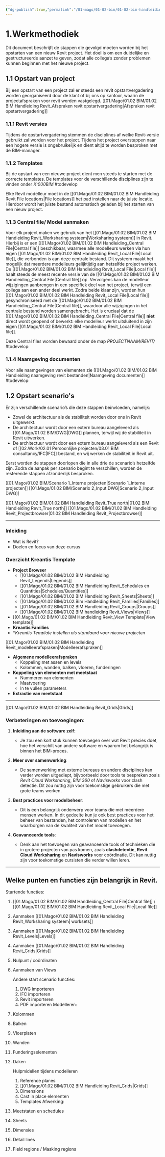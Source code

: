 ```yaml
---
{"dg-publish":true,"permalink":"/01-mago/01-02-bim/01-02-bim-handleiding-revit/","tags":["Bim","howtobim","gardenEntry","gardenEntry"]}
---
```


# 1.Werkmethodiek

Dit document beschrijft de stappen die gevolgd moeten worden bij het opstarten van een nieuw Revit project. Het doel is om een duidelijke en gestructureerde aanzet te geven, zodat alle collega’s zonder problemen kunnen beginnen met het nieuwe project.
## 1.1 Opstart van project

Bij een opstart van een project zal er steeds een revit opstartvergadering worden georganiseerd door de klant of bij ons op kantoor, waarin de projectafspraken voor revit worden vastgelegd. [[01.Mago/01.02 BIM/01.02 BIM Handleiding Revit_Afspraken revit opstartvergadering\|Afspraken revit opstartvergadering]]

### 1.1.1 Revit versies
Tijdens de opstartvergadering stemmen de disciplines af welke Revit-versie gebruikt zal worden voor het project. Tijdens het project overstappen naar een hogere versie is ongebruikelijk en dient altijd te worden besproken met de BIM-manager.

### 1.1.2 Templates
Bij de opstart van een nieuwe project dient men steeds te starten met de correcte templates. De templates voor de verschillende disciplines zijn te vinden onder *K:000BIM* #todevelop 

Elke Revit modelleur moet in de [[01.Mago/01.02 BIM/01.02.BIM Handleiding Revit File locations\|File locations]] het pad instellen naar de juiste locatie. Hierdoor wordt het juiste bestand automatisch geladen bij het starten van een nieuw project.

### 1.1.3 Central file/ Model aanmaken

Voor elk project maken we gebruik van het [[01.Mago/01.02 BIM/01.02 BIM Handleiding Revit_Worksharing systeem\|Worksharing systeem]] in Revit. Hierbij is er een [[01.Mago/01.02 BIM/01.02 BIM Handleiding_Central File\|Central file]] beschikbaar, waarmee alle modelleurs werken via hun eigen [[01.Mago/01.02 BIM/01.02 BIM Handleiding Revit_Local File\|Local file]], die verbonden is aan deze centrale bestand. Dit systeem maakt het mogelijk dat meerdere modelleurs gelijktijdig aan hetzelfde project werken. De [[01.Mago/01.02 BIM/01.02 BIM Handleiding Revit_Local File\|Local file]] haalt steeds de meest recente versie van de [[01.Mago/01.02 BIM/01.02 BIM Handleiding_Central File\|Central file]] op. Vervolgens kan de modelleur wijzigingen aanbrengen in een specifiek deel van het project, terwijl een collega aan een ander deel werkt. Zodra beide klaar zijn, worden hun [[01.Mago/01.02 BIM/01.02 BIM Handleiding Revit_Local File\|Local file]] gesynchroniseerd met de [[01.Mago/01.02 BIM/01.02 BIM Handleiding_Central File\|Central file]], waardoor alle wijzigingen in het centrale bestand worden samengebracht. Het is cruciaal dat de [[01.Mago/01.02 BIM/01.02 BIM Handleiding_Central File\|Central file]] **niet** direct wordt geopend of bewerkt: elke modelleur werkt uitsluitend in zijn eigen [[01.Mago/01.02 BIM/01.02 BIM Handleiding Revit_Local File\|Local file]].

Deze Central files worden bewaard onder de map *PROJECTNAAM/REVIT/* #todevelop 

### 1.1.4 Naamgeving documenten
Voor alle naamgevingen van elementen zie [[01.Mago/01.02 BIM/01.02 BIM Handleiding naamgeving revit bestanden\|Naamgeving documenten]]
#todevelop 
## 1.2 Opstart scenario's
Er zijn verschillende scenario’s die deze stappen beïnvloeden, namelijk:

- Zowel de architectuur als de stabiliteit worden door ons in Revit uitgewerkt.
- De architectuur wordt door een extern bureau aangeleverd als [[01.Mago/01.02 BIM/DWG\|DWG]] plannen, terwijl wij de stabiliteit in Revit uitwerken.
- De architectuur wordt door een extern bureau aangeleverd als een Revit of [[02.Work/02.01 Persoonlijke projecten/03.01 BIM consultancy/IFC\|IFC]] bestand, en wij werken de stabiliteit in Revit uit.

Eerst worden de stappen doorlopen die in alle drie de scenario’s hetzelfde zijn. Zodra de aanpak per scenario begint te verschillen, worden de resterende stappen afzonderlijk besproken.

[[01.Mago/01.02 BIM/Scenario 1_Interne projecten\|Scenario 1_Interne projecten]]
[[01.Mago/01.02 BIM/Scenario 2_Input DWG\|Scenario 2_Input DWG]]

[[01.Mago/01.02 BIM/01.02 BIM Handleiding Revit_True north\|01.02 BIM Handleiding Revit_True north]]
[[01.Mago/01.02 BIM/01.02 BIM Handleiding Revit_Projectbrowser\|01.02 BIM Handleiding Revit_Projectbrowser]]


---

### **Inleiding**
- Wat is Revit?  
- Doelen en focus van deze cursus
### **Overzicht Kreantis Template**
- **Project Browser**  
  - [[01.Mago/01.02 BIM/01.02 BIM Handleiding Revit_Legends\|Legends]]
  - [[01.Mago/01.02 BIM/01.02 BIM Handleiding Revit_Schedules en Quantities\|Schedules/Quantities]] 
  - [[01.Mago/01.02 BIM/01.02 BIM Handleiding Revit_Sheets\|Sheets]]  
  - [[01.Mago/01.02 BIM/01.02.Bim Handleiding Revit_Families\|Families]]  
  - [[01.Mago/01.02 BIM/01.02 BIM Handleiding Revit_Groups\|Groups]]  
  - [[01.Mago/01.02 BIM/01.02 BIM handleiding Revit_Views\|Views]]  
- [[01.Mago/01.02 BIM/01.02 BIM Handleiding Revit_View Template\|View template]]
- **Kreantis Families**  
- **Kreantis Template instellen als standaard voor nieuwe projecten*


[[01.Mago/01.02 BIM/01.02 BIM Handleiding Revit_modelleerafspraken\|Modelleerafspraken]]
- **Algemene modelleerafspraken**
  - Koppeling met assen en levels  
  - Kolommen, wanden, balken, vloeren, funderingen  
- **Koppeling van elementen met meetstaat**  
  - Nummeren van elementen  
  - Maatvoering  
  - In te vullen parameters  
- **Extractie van meetstaat**  



---
[[01.Mago/01.02 BIM/01.02 BIM Handleiding Revit_Grids\|Grids]]
### **Verbeteringen en toevoegingen:**

1. **Inleiding aan de software zelf**:  
   - Je zou een kort stuk kunnen toevoegen over wat Revit precies doet, hoe het verschilt van andere software en waarom het belangrijk is binnen het BIM-proces.

2. **Meer over samenwerking**:  
   - De samenwerking met externe bureaus en andere disciplines kan verder worden uitgediept, bijvoorbeeld door tools te bespreken zoals *Revit Cloud Worksharing*, *BIM 360* of *Navisworks* voor clash detectie. Dit zou nuttig zijn voor toekomstige gebruikers die met grote teams werken.

3. **Best practices voor modelbeheer**:  
   - Dit is een belangrijk onderwerp voor teams die met meerdere mensen werken. In dit gedeelte kun je ook best practices voor het beheer van bestanden, het controleren van modellen en het waarborgen van de kwaliteit van het model toevoegen.

4. **Geavanceerde tools**:  
   - Denk aan het toevoegen van geavanceerde tools of technieken die in grotere projecten van pas komen, zoals **clashdetectie**, **Revit Cloud Worksharing** en **Navisworks** voor coördinatie. Dit kan nuttig zijn voor toekomstige cursisten die verder willen leren.

---


## Welke punten en functies zijn belangrijk in Revit.

Startende functies:

1. [[01.Mago/01.02 BIM/01.02 BIM Handleiding_Central File\|Central file]] / [[01.Mago/01.02 BIM/01.02 BIM Handleiding Revit_Local File\|Local file]]
2. Aanmaken [[01.Mago/01.02 BIM/01.02 BIM Handleiding Revit_Worksharing systeem\| worksets]]
4. Aanmaken [[01.Mago/01.02 BIM/01.02 BIM Handleiding Revit_Levels\|Levels]]
5. Aanmaken [[01.Mago/01.02 BIM/01.02 BIM Handleiding Revit_Grids\|Grids]]
6. Nulpunt / coördinaten 
7. Aanmaken van Views

	Andere start scenario functies:
	1. DWG importeren
	2. IFC importeren
	3. Revit importeren
	4. PDF importeren
Modelleren:
1. Kolommen
2. Balken
3. Vloerplaten
4. Wanden
5. Funderingselementen
6. Daken

	Hulpmidellen tijdens modelleren
	1. Reference planes
	2. [[01.Mago/01.02 BIM/01.02 BIM Handleiding Revit_Grids\|Grids]]
	3. Dimensions
	4. Cast in place elementen
	5. Templates
Afwerking:
1. Meetstaten en schedules
2. Sheets
3. Dimensies
4. Detail lines
5. Field regions / Masking regions


